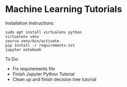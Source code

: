 # Machine Learning Tutorials

Installation Instructions:

```
sudo apt install virtualenv python
virtualenv venv
source venv/bin/activate
pip install -r requirements.txt
jupyter notebook
```

To Do:
* Fix requirements file
* Finish Jupyter Python Tutorial
* Clean up and finish decision tree tutorial



